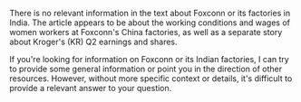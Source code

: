 There is no relevant information in the text about Foxconn or its factories in India. The article appears to be about the working conditions and wages of women workers at Foxconn's China factories, as well as a separate story about Kroger's (KR) Q2 earnings and shares.

If you're looking for information on Foxconn or its Indian factories, I can try to provide some general information or point you in the direction of other resources. However, without more specific context or details, it's difficult to provide a relevant answer to your question.